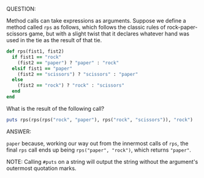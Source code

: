 QUESTION:

Method calls can take expressions as arguments. Suppose we define a
method called `rps` as follows, which follows the classic rules of
rock-paper-scissors game, but with a slight twist that it declares
whatever hand was used in the tie as the result of that tie.

```ruby
def rps(fist1, fist2)
  if fist1 == "rock"
    (fist2 == "paper") ? "paper" : "rock"
  elsif fist1 == "paper"
    (fist2 == "scissors") ? "scissors" : "paper"
  else
    (fist2 == "rock") ? "rock" : "scissors"
  end
end
```

What is the result of the following call?

```ruby
puts rps(rps(rps("rock", "paper"), rps("rock", "scissors")), "rock")
```


ANSWER:

`paper` because, working our way out from the innermost calls of
`rps`, the final `rps` call ends up being `rps("paper", "rock")`,
which returns `"paper"`.

NOTE: Calling `#puts` on a string will output the string without
      the argument's outermost quotation marks.
